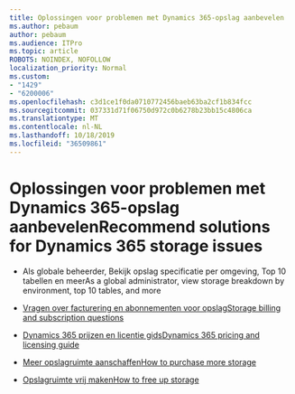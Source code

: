 ```yaml
---
title: Oplossingen voor problemen met Dynamics 365-opslag aanbevelen
ms.author: pebaum
author: pebaum
ms.audience: ITPro
ms.topic: article
ROBOTS: NOINDEX, NOFOLLOW
localization_priority: Normal
ms.custom:
- "1429"
- "6200006"
ms.openlocfilehash: c3d1ce1f0da0710772456baeb63ba2cf1b834fcc
ms.sourcegitcommit: 037331d71f06750d972c0b6278b23bb15c4806ca
ms.translationtype: MT
ms.contentlocale: nl-NL
ms.lasthandoff: 10/18/2019
ms.locfileid: "36509861"
---
```

# <a name="recommend-solutions-for-dynamics-365-storage-issues"></a><span data-ttu-id="74980-102">Oplossingen voor problemen met Dynamics 365-opslag aanbevelen</span><span class="sxs-lookup"><span data-stu-id="74980-102">Recommend solutions for Dynamics 365 storage issues</span></span>

* <span data-ttu-id="74980-103">Als globale beheerder, Bekijk opslag specificatie per omgeving, Top 10 tabellen en meer</span><span class="sxs-lookup"><span data-stu-id="74980-103">As a global administrator, view storage breakdown by environment, top 10 tables, and more</span></span>

* [<span data-ttu-id="74980-104">Vragen over facturering en abonnementen voor opslag</span><span class="sxs-lookup"><span data-stu-id="74980-104">Storage billing and subscription questions</span></span>](https://docs.microsoft.com/dynamics365/customer-engagement/admin/contact-information-microsoft-dynamics-365-online-billing-support)

* [<span data-ttu-id="74980-105">Dynamics 365 prijzen en licentie gids</span><span class="sxs-lookup"><span data-stu-id="74980-105">Dynamics 365 pricing and licensing guide</span></span>](https://dynamics.microsoft.com/pricing/)

* [<span data-ttu-id="74980-106">Meer opslagruimte aanschaffen</span><span class="sxs-lookup"><span data-stu-id="74980-106">How to purchase more storage</span></span>](https://docs.microsoft.com/dynamics365/customer-engagement/admin/manage-storage#add-storage-to-dynamics-365-online)

* [<span data-ttu-id="74980-107">Opslagruimte vrij maken</span><span class="sxs-lookup"><span data-stu-id="74980-107">How to free up storage</span></span>](https://docs.microsoft.com/dynamics365/customer-engagement/admin/free-storage-space)
